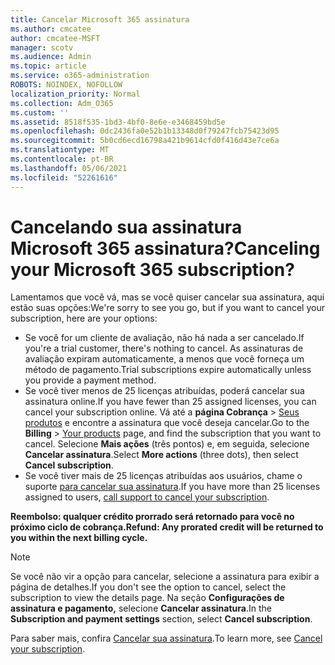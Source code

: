 ```yaml
---
title: Cancelar Microsoft 365 assinatura
ms.author: cmcatee
author: cmcatee-MSFT
manager: scotv
ms.audience: Admin
ms.topic: article
ms.service: o365-administration
ROBOTS: NOINDEX, NOFOLLOW
localization_priority: Normal
ms.collection: Adm_O365
ms.custom: ''
ms.assetid: 8518f535-1bd3-4bf0-8e6e-e3468459bd5e
ms.openlocfilehash: 0dc2436fa0e52b1b13348d0f79247fcb75423d95
ms.sourcegitcommit: 5b0cd6ecd16798a421b9614cfd0f416d43e7ce6a
ms.translationtype: MT
ms.contentlocale: pt-BR
ms.lasthandoff: 05/06/2021
ms.locfileid: "52261616"
---
```

# <a name="canceling-your-microsoft-365-subscription"></a><span data-ttu-id="be211-102">Cancelando sua assinatura Microsoft 365 assinatura?</span><span class="sxs-lookup"><span data-stu-id="be211-102">Canceling your Microsoft 365 subscription?</span></span>

<span data-ttu-id="be211-103">Lamentamos que você vá, mas se você quiser cancelar sua assinatura, aqui estão suas opções:</span><span class="sxs-lookup"><span data-stu-id="be211-103">We're sorry to see you go, but if you want to cancel your subscription, here are your options:</span></span>
  
- <span data-ttu-id="be211-104">Se você for um cliente de avaliação, não há nada a ser cancelado.</span><span class="sxs-lookup"><span data-stu-id="be211-104">If you're a trial customer, there's nothing to cancel.</span></span> <span data-ttu-id="be211-105">As assinaturas de avaliação expiram automaticamente, a menos que você forneça um método de pagamento.</span><span class="sxs-lookup"><span data-stu-id="be211-105">Trial subscriptions expire automatically unless you provide a payment method.</span></span>
- <span data-ttu-id="be211-106">Se você tiver menos de 25 licenças atribuídas, poderá cancelar sua assinatura online.</span><span class="sxs-lookup"><span data-stu-id="be211-106">If you have fewer than 25 assigned licenses, you can cancel your subscription online.</span></span> <span data-ttu-id="be211-107">Vá até a **página Cobrança** \> [Seus produtos](https://go.microsoft.com/fwlink/p/?linkid=842054) e encontre a assinatura que você deseja cancelar.</span><span class="sxs-lookup"><span data-stu-id="be211-107">Go to the **Billing** \> [Your products](https://go.microsoft.com/fwlink/p/?linkid=842054) page, and find the subscription that you want to cancel.</span></span> <span data-ttu-id="be211-108">Selecione **Mais ações** (três pontos) e, em seguida, selecione **Cancelar assinatura**.</span><span class="sxs-lookup"><span data-stu-id="be211-108">Select **More actions** (three dots), then select **Cancel subscription**.</span></span>
- <span data-ttu-id="be211-109">Se você tiver mais de 25 licenças atribuídas aos usuários, chame o suporte [para cancelar sua assinatura](/microsoft-365/admin/contact-support-for-business-products?view=o365-worldwide).</span><span class="sxs-lookup"><span data-stu-id="be211-109">If you have more than 25 licenses assigned to users, [call support to cancel your subscription](/microsoft-365/admin/contact-support-for-business-products?view=o365-worldwide).</span></span>

<span data-ttu-id="be211-110">**Reembolso: qualquer crédito prorrado será retornado para você no próximo ciclo de cobrança.**</span><span class="sxs-lookup"><span data-stu-id="be211-110">**Refund: Any prorated credit will be returned to you within the next billing cycle.**</span></span>

> [!NOTE]
> <span data-ttu-id="be211-111">Se você não vir a opção para cancelar, selecione a assinatura para exibir a página de detalhes.</span><span class="sxs-lookup"><span data-stu-id="be211-111">If you don't see the option to cancel, select the subscription to view the details page.</span></span> <span data-ttu-id="be211-112">Na seção **Configurações de assinatura e pagamento,** selecione **Cancelar assinatura**.</span><span class="sxs-lookup"><span data-stu-id="be211-112">In the **Subscription and payment settings** section, select **Cancel subscription**.</span></span>

<span data-ttu-id="be211-113">Para saber mais, confira [Cancelar sua assinatura](https://docs.microsoft.com/microsoft-365/commerce/subscriptions/cancel-your-subscription).</span><span class="sxs-lookup"><span data-stu-id="be211-113">To learn more, see [Cancel your subscription](https://docs.microsoft.com/microsoft-365/commerce/subscriptions/cancel-your-subscription).</span></span>